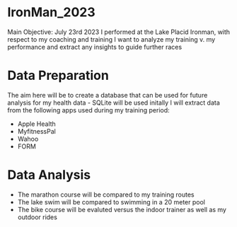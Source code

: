 # IronMan_2023

Main Objective: July 23rd 2023 I performed at the Lake Placid Ironman, with respect to my coaching and training I want to analyze my training v. my performance and extract any insights to guide further races 

# Data Preparation
The aim here will be to create a database that can be used for future analysis for my health data - SQLite will be used initally 
I will extract data from the following apps used during my training period: 
- Apple Health
- MyfitnessPal
- Wahoo
- FORM 

# Data Analysis 
- The marathon course will be compared to my training routes
- The lake swim will be compared to swimming in a 20 meter pool
- The bike course will be evaluted versus the indoor trainer as well as my outdoor rides 
